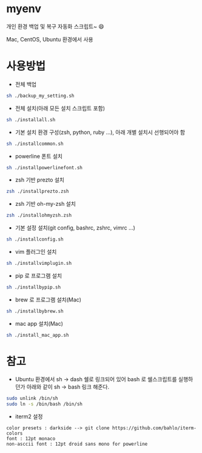 # myenv
개인 환경 백업 및 복구 자동화 스크립트~ :smile:

Mac, CentOS, Ubuntu 환경에서 사용 

# 사용방법
- 전체 백업
```bash
sh ./backup_my_setting.sh
```

- 전체 설치(아래 모든 설치 스크립트 포함)
```bash
sh ./installall.sh
```

- 기본 설치 환경 구성(zsh, python, ruby ...), 아래 개별 설치시 선행되어야 함
```bash
sh ./installcommon.sh
```

- powerline 폰트 설치
```bash
sh ./installpowerlinefont.sh
```

- zsh 기반 prezto 설치
```bash
zsh ./installprezto.zsh
```

- zsh 기반 oh-my-zsh 설치
```bash
zsh ./installohmyzsh.zsh
```

- 기본 설정 설치(git config, bashrc, zshrc, vimrc ...)
```bash
sh ./installconfig.sh
```

- vim 플러그인 설치
```bash
sh ./installvimplugin.sh
```

- pip 로 프로그램 설치
```bash
sh ./installbypip.sh
```

- brew 로 프로그램 설치(Mac)
```bash
sh ./installbybrew.sh
```

- mac app 설치(Mac)
```bash
sh ./install_mac_app.sh
```

# 참고
- Ubuntu 환경에서 sh -> dash 쉘로 링크되어 있어 bash 로 쉘스크립트를 실행하던가 아래와 같이 sh -> bash 링크 해준다.
```bash
sudo unlink /bin/sh
sudo ln -s /bin/bash /bin/sh
```

- iterm2 설정 
```
color presets : darkside --> git clone https://github.com/bahlo/iterm-colors
font : 12pt monaco
non-asccii font : 12pt droid sans mono for powerline
```  

